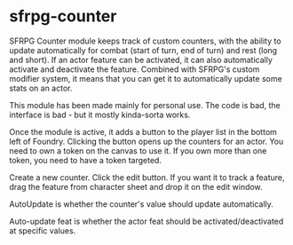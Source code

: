 # sfrpg-counter

SFRPG Counter module keeps track of custom counters, with the ability to update automatically for combat (start of turn, end of turn) and rest (long and short). If an actor feature can be activated, it can also automatically activate and deactivate the feature. Combined with SFRPG's custom modifier system, it means that you can get it to automatically update some stats on an actor.

This module has been made mainly for personal use. The code is bad, the interface is bad - but it mostly kinda-sorta works. 

Once the module is active, it adds a button to the player list in the bottom left of Foundry. Clicking the button opens up the counters for an actor. You need to own a token on the canvas to use it. If you own more than one token, you need to have a token targeted.

Create a new counter. Click the edit button. If you want it to track a feature, drag the feature from character sheet and drop it on the edit window. 

AutoUpdate is whether the counter's value should update automatically.

Auto-update feat is whether the actor feat should be activated/deactivated at specific values.
